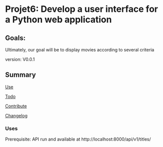 # Projet6: Develop a user interface for a Python web application

## Goals: 
Ultimately, our goal will be to display movies according to several criteria

version: V0.0.1

## Summary

[Use](#use)

[Todo](TODO.md)

[Contribute](contribute.md)

[Changelog](CHANGELOG.md)

### <a name="use"></a>Uses

Prerequisite:
API run and available at http://localhost:8000/api/v1/titles/